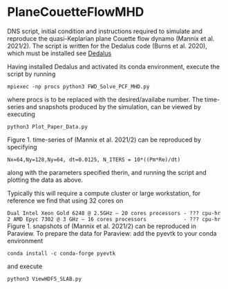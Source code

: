 # PlaneCouetteFlowMHD
DNS script, initial condition and instructions required to simulate and reproduce the quasi-Keplarian plane Couette flow dynamo (Mannix et al. 2021/2). The script is written for the Dedalus code (Burns et al. 2020), which must be installed see [Dedalus](https://dedalus-project.org)

Having installed Dedalus and activated its conda environment, execute the script by running

`mpiexec -np procs python3 FWD_Solve_PCF_MHD.py`

where procs is to be replaced with the desired/availabe number. The time-series and snapshots produced by the simulation, can be viewed by executing

`python3 Plot_Paper_Data.py`

Figure 1. time-series of (Mannix et al. 2021/2) can be reproduced by specifying 

`Nx=64,Ny=128,Ny=64, dt=0.0125, N_ITERS = 10*((Pm*Re)/dt)`

along with the parameters specified therin, and running the script and plotting the data as above. 

Typically this will require a compute cluster or large workstation, for reference we find that using 32 cores on

`
Dual Intel Xeon Gold 6248 @ 2.5GHz – 20 cores processors - ??? cpu-hr
2 AMD Epyc 7302 @ 3 GHz – 16 cores processors            - ??? cpu-hr
`
Figure 1. snapshots of (Mannix et al. 2021/2) can be reproduced in Paraview. To prepare the data for Paraview: add the pyevtk to your conda environment

`conda install -c conda-forge pyevtk `

and execute

`python3 ViewHDF5_SLAB.py`


